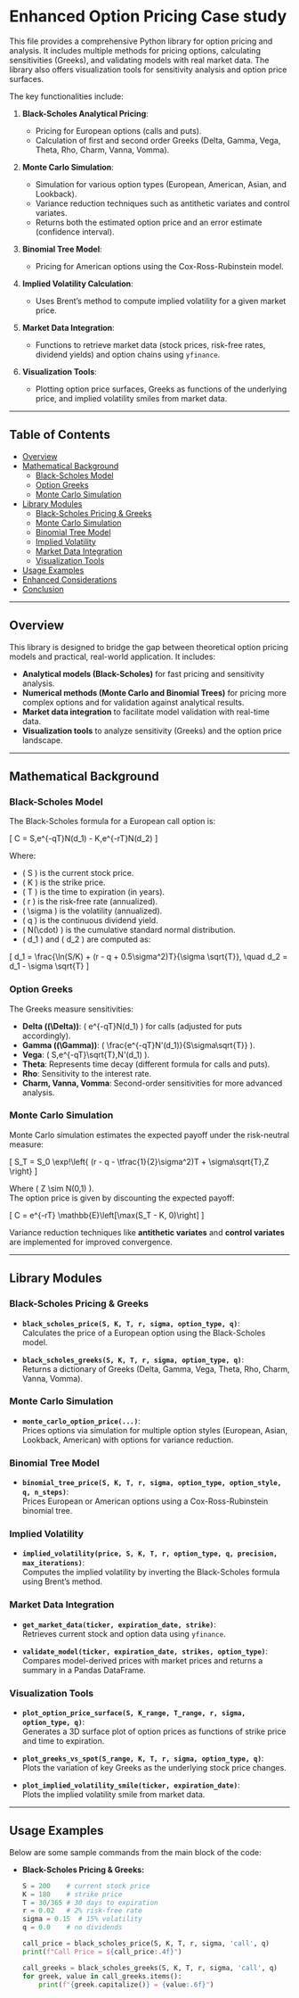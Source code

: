 # Enhanced Option Pricing Case study 

This file provides a comprehensive Python library for option pricing and analysis. It includes multiple methods for pricing options, calculating sensitivities (Greeks), and validating models with real market data. The library also offers visualization tools for sensitivity analysis and option price surfaces.

The key functionalities include:

1. **Black-Scholes Analytical Pricing**:  
   - Pricing for European options (calls and puts).  
   - Calculation of first and second order Greeks (Delta, Gamma, Vega, Theta, Rho, Charm, Vanna, Vomma).

2. **Monte Carlo Simulation**:  
   - Simulation for various option types (European, American, Asian, and Lookback).  
   - Variance reduction techniques such as antithetic variates and control variates.  
   - Returns both the estimated option price and an error estimate (confidence interval).

3. **Binomial Tree Model**:  
   - Pricing for American options using the Cox-Ross-Rubinstein model.

4. **Implied Volatility Calculation**:  
   - Uses Brent’s method to compute implied volatility for a given market price.

5. **Market Data Integration**:  
   - Functions to retrieve market data (stock prices, risk-free rates, dividend yields) and option chains using `yfinance`.

6. **Visualization Tools**:  
   - Plotting option price surfaces, Greeks as functions of the underlying price, and implied volatility smiles from market data.

---

## Table of Contents

- [Overview](#overview)
- [Mathematical Background](#mathematical-background)
  - [Black-Scholes Model](#black-scholes-model)
  - [Option Greeks](#option-greeks)
  - [Monte Carlo Simulation](#monte-carlo-simulation)
- [Library Modules](#library-modules)
  - [Black-Scholes Pricing & Greeks](#black-scholes-pricing--greeks)
  - [Monte Carlo Simulation](#monte-carlo-simulation)
  - [Binomial Tree Model](#binomial-tree-model)
  - [Implied Volatility](#implied-volatility)
  - [Market Data Integration](#market-data-integration)
  - [Visualization Tools](#visualization-tools)
- [Usage Examples](#usage-examples)
- [Enhanced Considerations](#enhanced-considerations)
- [Conclusion](#conclusion)

---

## Overview

This library is designed to bridge the gap between theoretical option pricing models and practical, real-world application. It includes:

- **Analytical models (Black-Scholes)** for fast pricing and sensitivity analysis.
- **Numerical methods (Monte Carlo and Binomial Trees)** for pricing more complex options and for validation against analytical results.
- **Market data integration** to facilitate model validation with real-time data.
- **Visualization tools** to analyze sensitivity (Greeks) and the option price landscape.

---

## Mathematical Background

### Black-Scholes Model

The Black-Scholes formula for a European call option is:

\[
C = S\,e^{-qT}N(d_1) - K\,e^{-rT}N(d_2)
\]

Where:
- \( S \) is the current stock price.
- \( K \) is the strike price.
- \( T \) is the time to expiration (in years).
- \( r \) is the risk-free rate (annualized).
- \( \sigma \) is the volatility (annualized).
- \( q \) is the continuous dividend yield.
- \( N(\cdot) \) is the cumulative standard normal distribution.
- \( d_1 \) and \( d_2 \) are computed as:

\[
d_1 = \frac{\ln(S/K) + (r - q + 0.5\sigma^2)T}{\sigma \sqrt{T}}, \quad
d_2 = d_1 - \sigma \sqrt{T}
\]

### Option Greeks

The Greeks measure sensitivities:
- **Delta (\(\Delta\))**: \( e^{-qT}N(d_1) \) for calls (adjusted for puts accordingly).
- **Gamma (\(\Gamma\))**: \( \frac{e^{-qT}N'(d_1)}{S\sigma\sqrt{T}} \).
- **Vega**: \( S\,e^{-qT}\sqrt{T}\,N'(d_1) \).
- **Theta**: Represents time decay (different formula for calls and puts).
- **Rho**: Sensitivity to the interest rate.
- **Charm, Vanna, Vomma**: Second-order sensitivities for more advanced analysis.

### Monte Carlo Simulation

Monte Carlo simulation estimates the expected payoff under the risk-neutral measure:

\[
S_T = S_0 \exp\!\left\{ (r - q - \tfrac{1}{2}\sigma^2)T + \sigma\sqrt{T}\,Z \right\}
\]

Where \( Z \sim N(0,1) \).  
The option price is given by discounting the expected payoff:

\[
C = e^{-rT} \mathbb{E}\left[\max(S_T - K, 0)\right]
\]

Variance reduction techniques like **antithetic variates** and **control variates** are implemented for improved convergence.

---

## Library Modules

### Black-Scholes Pricing & Greeks

- **`black_scholes_price(S, K, T, r, sigma, option_type, q)`**:  
  Calculates the price of a European option using the Black-Scholes model.

- **`black_scholes_greeks(S, K, T, r, sigma, option_type, q)`**:  
  Returns a dictionary of Greeks (Delta, Gamma, Vega, Theta, Rho, Charm, Vanna, Vomma).

### Monte Carlo Simulation

- **`monte_carlo_option_price(...)`**:  
  Prices options via simulation for multiple option styles (European, Asian, Lookback, American) with options for variance reduction.

### Binomial Tree Model

- **`binomial_tree_price(S, K, T, r, sigma, option_type, option_style, q, n_steps)`**:  
  Prices European or American options using a Cox-Ross-Rubinstein binomial tree.

### Implied Volatility

- **`implied_volatility(price, S, K, T, r, option_type, q, precision, max_iterations)`**:  
  Computes the implied volatility by inverting the Black-Scholes formula using Brent’s method.

### Market Data Integration

- **`get_market_data(ticker, expiration_date, strike)`**:  
  Retrieves current stock and option data using `yfinance`.

- **`validate_model(ticker, expiration_date, strikes, option_type)`**:  
  Compares model-derived prices with market prices and returns a summary in a Pandas DataFrame.

### Visualization Tools

- **`plot_option_price_surface(S, K_range, T_range, r, sigma, option_type, q)`**:  
  Generates a 3D surface plot of option prices as functions of strike price and time to expiration.

- **`plot_greeks_vs_spot(S_range, K, T, r, sigma, option_type, q)`**:  
  Plots the variation of key Greeks as the underlying stock price changes.

- **`plot_implied_volatility_smile(ticker, expiration_date)`**:  
  Plots the implied volatility smile from market data.

---

## Usage Examples

Below are some sample commands from the main block of the code:

- **Black-Scholes Pricing & Greeks:**
  ```python
  S = 200    # current stock price
  K = 180    # strike price
  T = 30/365 # 30 days to expiration
  r = 0.02   # 2% risk-free rate
  sigma = 0.15  # 15% volatility
  q = 0.0    # no dividends

  call_price = black_scholes_price(S, K, T, r, sigma, 'call', q)
  print(f"Call Price = ${call_price:.4f}")
  
  call_greeks = black_scholes_greeks(S, K, T, r, sigma, 'call', q)
  for greek, value in call_greeks.items():
      print(f"{greek.capitalize()} = {value:.6f}")

